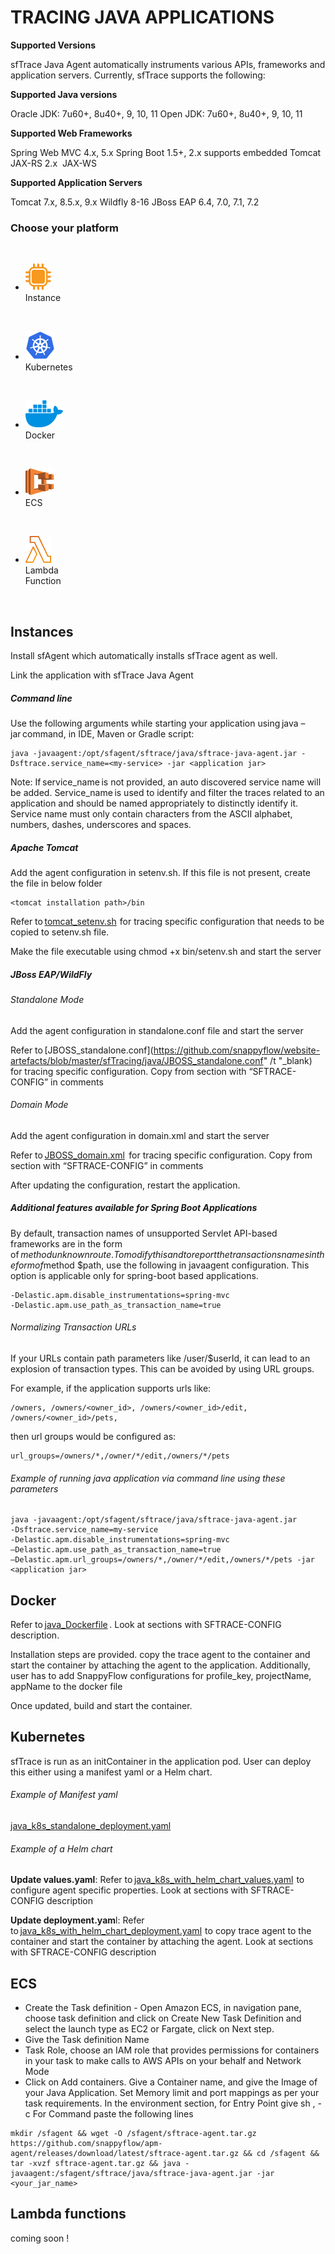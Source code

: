 # TRACING JAVA APPLICATIONS

**Supported Versions**

sfTrace Java Agent automatically instruments various APIs,  frameworks and application servers. Currently, sfTrace supports the following:   

**Supported Java versions**

Oracle JDK: 7u60+, 8u40+, 9, 10, 11 
Open JDK: 7u60+, 8u40+, 9, 10, 11​ 

**Supported Web Frameworks**

Spring Web MVC 4.x, 5.x 
Spring Boot 1.5+, 2.x supports embedded Tomcat​ 
JAX-RS 2.x ​ 
JAX-WS ​ 

**Supported Application Servers**

Tomcat 7.x, 8.5.x, 9.x 
Wildfly 8-16​ 
JBoss EAP 6.4, 7.0, 7.1, 7.2​

### Choose your platform

<ul class="icon_list">

​                <li><A target="#javaInstance"><img src="images/instances-logo.png" > <div>Instance</div></a></li> 

​                <li><img src="images/kubernetes-logo.png"> <div>Kubernetes</div></li>

​                <li><img src="images/docker-logo.png"> <div>Docker</div></li> 

​                <li><img src="images/amazon-ecs-logo.png"> <div>ECS</div></li> 

​                <li ><img src="images/lambda-functions-logo.png"> <div>Lambda <br/>Function</div></li>

​        </ul>  

<div id="javaInstance"></div>

## Instances

Install sfAgent which automatically installs sfTrace agent as well.

Link the application with sfTrace Java Agent 

##### Command line

Use the following arguments while starting your application using java –jar command, in IDE, Maven or Gradle script: 

```
java -javaagent:/opt/sfagent/sftrace/java/sftrace-java-agent.jar -Dsftrace.service_name=<my-service> -jar <application jar> 
```

Note: If service_name is not provided, an auto discovered service name will be added. Service_name is used to identify and filter the traces related to an application and should be named appropriately to distinctly identify it. Service name must only contain characters from the ASCII alphabet, numbers, dashes, underscores and spaces. 

##### Apache Tomcat 

Add the agent configuration in setenv.sh. If this file is not present,  create the file in below folder

```
<tomcat installation path>/bin
```

Refer to [tomcat_setenv.sh](https://github.com/snappyflow/website-artefacts/blob/master/sfTracing/java/tomcat_setenv.sh)  for tracing specific configuration that needs to be copied to setenv.sh file. 

Make the file executable using chmod +x bin/setenv.sh and start the server 

##### JBoss EAP/WildFly 

###### Standalone Mode 

Add the agent configuration in standalone.conf file and start the server 

Refer to [JBOSS_standalone.conf](https://github.com/snappyflow/website-artefacts/blob/master/sfTracing/java/JBOSS_standalone.conf" /t "_blank)   for tracing specific configuration. Copy from section with “SFTRACE-CONFIG” in comments 

###### Domain Mode

Add the agent configuration in domain.xml and start the server 

Refer to [JBOSS_domain.xml](https://github.com/snappyflow/website-artefacts/blob/master/sfTracing/java/JBOSS_domain.xml)  for tracing specific configuration. Copy from section with “SFTRACE-CONFIG” in comments 

After updating the configuration, restart the application. 

##### Additional features available for Spring Boot Applications

By default, transaction names of unsupported Servlet API-based frameworks are in the form of $method unknown route. To modify this and to report the transactions names in the form of $method $path, use the following in javaagent configuration. This option is applicable only for spring-boot based applications.

```
-Delastic.apm.disable_instrumentations=spring-mvc  
-Delastic.apm.use_path_as_transaction_name=true 
```

###### Normalizing Transaction URLs

If your URLs contain path parameters like /user/$userId, it can lead to an explosion of transaction types. This can be avoided by using URL groups.

For example, if the application supports urls like: 

```
/owners, /owners/<owner_id>, /owners/<owner_id>/edit, /owners/<owner_id>/pets, 
```

then url groups would be configured as: 

```
url_groups=/owners/*,/owner/*/edit,/owners/*/pets 
```

###### Example of running java application via command line using these parameters

```
java -javaagent:/opt/sfagent/sftrace/java/sftrace-java-agent.jar 
-Dsftrace.service_name=my-service 
-Delastic.apm.disable_instrumentations=spring-mvc 
–Delastic.apm.use_path_as_transaction_name=true 
–Delastic.apm.url_groups=/owners/*,/owner/*/edit,/owners/*/pets -jar <application jar> 
```

## Docker

Refer to [java_Dockerfile](https://github.com/snappyflow/website-artefacts/blob/master/sfTracing/java/java_Dockerfile) . Look at sections with SFTRACE-CONFIG description. 

Installation steps are provided. copy the trace agent to the container and start the container by attaching the agent to the application. Additionally, user has to add SnappyFlow configurations for profile_key, projectName, appName to the docker file 

Once updated, build and start the container.

## Kubernetes

sfTrace is run as an initContainer in the application pod. User can deploy this either using a manifest yaml or a Helm chart. 

###### Example of Manifest yaml 

[java_k8s_standalone_deployment.yaml](https://github.com/snappyflow/website-artefacts/blob/master/sfTracing/java/java_k8s_standalone_deployment.yaml)  

###### Example of a Helm chart 

**Update values.yaml**: Refer to [java_k8s_with_helm_chart_values.yaml](https://github.com/snappyflow/website-artefacts/blob/master/sfTracing/java/java_k8s_with_helm_chart_values.yaml)  to configure agent specific properties. Look at sections with SFTRACE-CONFIG description 

**Update deployment.yam**l: Refer to [java_k8s_with_helm_chart_deployment.yaml](https://github.com/snappyflow/website-artefacts/blob/master/sfTracing/java/java_k8s_with_helm_chart_deployment.yaml)  to copy trace agent to the container and start the container by attaching  the agent. Look at sections with SFTRACE-CONFIG description 

## **ECS** 

- Create the Task definition - Open Amazon ECS, in navigation pane, choose task definition and click on Create New Task Definition and select the launch type as EC2 or  Fargate, click on Next step. 
- Give the Task definition Name 
- Task Role, choose an IAM role that provides permissions for containers in  your task to make calls to AWS APIs on your behalf and Network Mode
- Click on Add containers. Give a Container name, and give the Image of your Java Application. Set Memory limit and port mappings as per your task requirements. In the environment section, for Entry Point give sh , -c For Command paste the following lines 

```
mkdir /sfagent && wget -O /sfagent/sftrace-agent.tar.gz
https://github.com/snappyflow/apm-agent/releases/download/latest/sftrace-agent.tar.gz && cd /sfagent && tar -xvzf sftrace-agent.tar.gz && java -javaagent:/sfagent/sftrace/java/sftrace-java-agent.jar -jar <your_jar_name>
```

## Lambda functions

coming soon !


